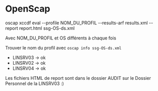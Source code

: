 # OpenScap

oscap xccdf eval --profile NOM_DU_PROFIL --results-arf results.xml --report report.html ssg-OS-ds.xml

Avec NOM_DU_PROFIL et OS différents à chaque fois

Trouver le nom du profil avec `oscap info ssg-OS-ds.xml`


* LINSRV03 -> ok
* LINSRV02 -> ok
* LINSRV04 -> ok

Les fichiers HTML de report sont dans le dossier AUDIT sur le Dossier Personnel de la LINSRV03 :) 
